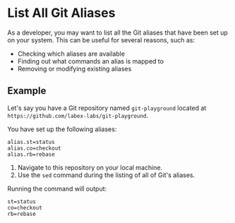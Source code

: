 # List All Git Aliases

As a developer, you may want to list all the Git aliases that have been set up on your system. This can be useful for several reasons, such as:

- Checking which aliases are available
- Finding out what commands an alias is mapped to
- Removing or modifying existing aliases

## Example

Let's say you have a Git repository named `git-playground` located at `https://github.com/labex-labs/git-playground`.

You have set up the following aliases:

```shell
alias.st=status
alias.co=checkout
alias.rb=rebase
```

1. Navigate to this repository on your local machine.
2. Use the `sed` command during the listing of all of Git's aliases.

Running the command will output:

```shell
st=status
co=checkout
rb=rebase
```
